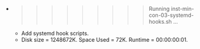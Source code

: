* >>>>>>>>> Running inst-min-con-03-systemd-hooks.sh ...
  * Add systemd hook scripts.
  * Disk size = 1248672K. Space Used = 72K. Runtime = 00:00:00:01.
